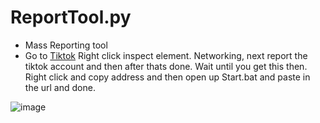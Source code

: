 # ReportTool.py

- Mass Reporting tool
- Go to [Tiktok](https://www.tiktok.com/@uql.y) Right click inspect element.
Networking, next report the tiktok account and then after thats done. Wait until you get this
then. Right click and copy address and then open up Start.bat and paste in the url and done.

![image](https://user-images.githubusercontent.com/89341385/163047777-40535754-4bb9-4a9a-9981-103141f43d37.png)
